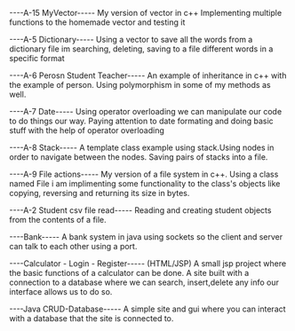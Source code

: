 ----Α-15 MyVector-----
My version of vector in c++
Implementing multiple functions to the homemade vector and testing it


----Α-5 Dictionary-----
Using a vector to save all the words from a dictionary file im searching, deleting, saving to a file different words in a specific format


----Α-6 Perosn Student Teacher-----
An example of inheritance in c++ with the example of person.
Using polymorphism in some of my methods as well.


----Α-7 Date-----
Using operator overloading we can manipulate our code to do things our way.
Paying attention to date formating and doing basic stuff with the help of operator overloading


----Α-8 Stack-----
A template class example using stack.Using nodes in order to navigate between the nodes.
Saving pairs of stacks into a file.


----Α-9 File actions-----
My version of a file system in c++. Using a class named File i am implimenting some functionality to the class's objects like copying, reversing and returning its size in bytes.

----Α-2 Student csv file read-----
Reading and creating student objects from the contents of a file.


----Bank-----
A bank system in java using sockets so the client and server can talk to each other using a port.

----Calculator - Login - Register----- (HTML/JSP)
A small jsp project where the basic functions of a calculator can be done.
A site built with a connection to a database where we can search, insert,delete any info our interface allows us to do so.

----Java CRUD-Database-----
A simple site and gui where you can interact with a database that the site is connected to.









